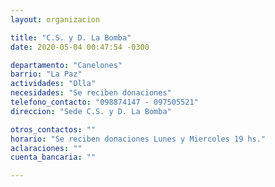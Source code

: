 ```yaml
---
layout: organizacion

title: "C.S. y D. La Bomba"
date: 2020-05-04 00:47:54 -0300

departamento: "Canelones"
barrio: "La Paz"
actividades: "Olla"
necesidades: "Se reciben donaciones"
telefono_contacto: "098874147 - 097505521"
direccion: "Sede C.S. y D. La Bomba"

otros_contactos: ""
horario: "Se reciben donaciones Lunes y Miercoles 19 hs."
aclaraciones: ""
cuenta_bancaria: ""

---
```


